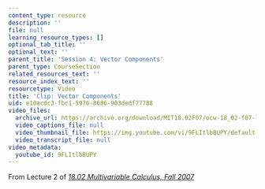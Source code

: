 ```yaml
---
content_type: resource
description: ''
file: null
learning_resource_types: []
optional_tab_title: ''
optional_text: ''
parent_title: 'Session 4: Vector Components'
parent_type: CourseSection
related_resources_text: ''
resource_index_text: ''
resourcetype: Video
title: 'Clip: Vector Components'
uid: e10acdc3-fbc1-5976-8686-903dedf77788
video_files:
  archive_url: https://archive.org/download/MIT18.02F07/ocw-18_02-f07-lec02_300k.mp4
  video_captions_file: null
  video_thumbnail_file: https://img.youtube.com/vi/9FLItlbBUPY/default.jpg
  video_transcript_file: null
video_metadata:
  youtube_id: 9FLItlbBUPY
---
```


From Lecture 2 of [_18.02 Multivariable Calculus, Fall 2007_](/courses/18-02-multivariable-calculus-fall-2007/pages/video-lectures)